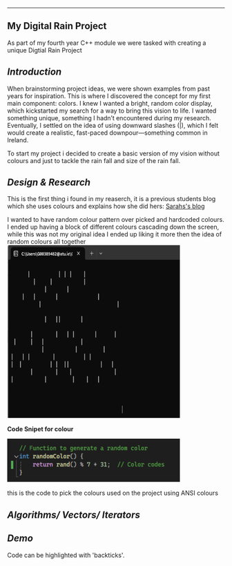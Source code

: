 ------
 My Digital Rain Project
------
As part of my fourth year C++ module we were tasked with creating a unique Digtial Rain Project

## *Introduction* 
When brainstorming project ideas, we were shown examples from past years for inspiration. This is where I discovered the concept for my first main component: colors. I knew I wanted a bright, random color display, which kickstarted my search for a way to bring this vision to life. I wanted something unique, something I hadn’t encountered during my research. Eventually, I settled on the idea of using downward slashes (|), which I felt would create a realistic, fast-paced downpour—something common in Ireland. 

To start my project i decided to create a basic version of my vision without colours and just to tackle the rain fall and size of the rain fall. 
## *Design & Research*
This is the first thing i found in my reaserch, it is a previous students blog which she uses colours and explains how she did hers: 
[Sarahs's blog](https://sarahmatu.github.io/DigiRainProject/)

I wanted to have random colour pattern over picked and hardcoded colours. I ended up having a block of different colours cascading down the screen, while this was not my original idea I ended up liking it more then the idea of random colours all together 
<img src="https://raw.githubusercontent.com/ellenmcintyre123/emc-digital-rain-cpp.io/main/docs/assets/images/firstdraft.png" width="400" height="400">

**Code Snipet for colour**

<img src="https://raw.githubusercontent.com/ellenmcintyre123/emc-digital-rain-cpp.io/main/docs/assets/images/firstcodesnippet.png" width="400" height="100">

this is the code to pick the colours used on the project using ANSI colours

## *Algorithms/ Vectors/ Iterators*
## *Demo*

Code can be highlighted with 'backticks'.

